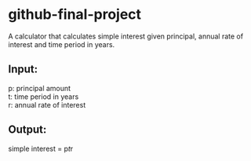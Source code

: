 # github-final-project
A calculator that calculates simple interest given principal, annual rate of interest and time period in years.

## Input:
p: principal amount</br>
t: time period in years</br>
r: annual rate of interest</br>

## Output:
simple interest = p*t*r
